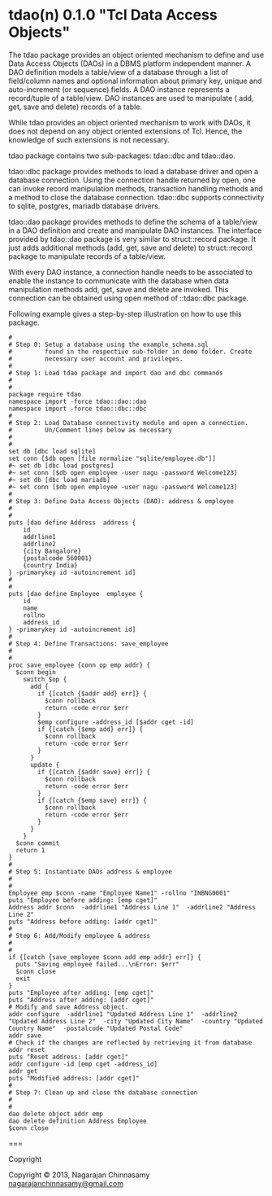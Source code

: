 tdao(n) 0.1.0 "Tcl Data Access Objects"
=======================================

The tdao package provides an object oriented mechanism to define and use Data Access Objects (DAOs) in a DBMS platform independent manner. A DAO definition models a table/view of a database through a list of field/column names and optional information about primary key, unique and auto-increment (or sequence) fields. A DAO instance represents a record/tuple of a table/view. DAO instances are used to manipulate ( add, get, save and delete) records of a table.

While tdao provides an object oriented mechanism to work with DAOs, it does not depend on any object oriented extensions of Tcl. Hence, the knowledge of such extensions is not necessary.

tdao package contains two sub-packages: tdao::dbc and tdao::dao.

tdao::dbc package provides methods to load a database driver and open a database connection. Using the connection handle returned by open, one can invoke record manipulation methods, transaction handling methods and a method to close the database connection. tdao::dbc supports connectivity to sqlite, postgres, mariadb database drivers.

tdao::dao package provides methods to define the schema of a table/view in a DAO definition and create and manipulate DAO instances. The interface provided by tdao::dao package is very similar to struct::record package. It just adds additional methods (add, get, save and delete) to struct::record package to manipulate records of a table/view.

With every DAO instance, a connection handle needs to be associated to enable the instance to communicate with the database when data manipulation methods add, get, save and delete are invoked. This connection can be obtained using open method of ::tdao::dbc package.

Following example gives a step-by-step illustration on how to use this package.

    #
    # Step 0: Setup a database using the example_schema.sql
    #         found in the respective sub-folder in demo folder. Create
    #         necessary user account and privileges.
    #
    # Step 1: Load tdao package and import dao and dbc commands
    #
    #
    package require tdao
    namespace import -force tdao::dao::dao
    namespace import -force tdao::dbc::dbc
    #
    # Step 2: Load Database connectivity module and open a connection.
    #         Un/Comment lines below as necessary
    #
    #
    set db [dbc load sqlite]
    set conn [$db open [file normalize "sqlite/employee.db"]]
    #~ set db [dbc load postgres]
    #~ set conn [$db open employee -user nagu -password Welcome123]
    #~ set db [dbc load mariadb]
    #~ set conn [$db open employee -user nagu -password Welcome123]
    #
    # Step 3: Define Data Access Objects (DAO): address & employee
    #
    #
    puts [dao define Address  address {
        id
        addrline1
        addrline2
        {city Bangalore}
        {postalcode 560001}
        {country India}
    } -primarykey id -autoincrement id]
    #
    #
    puts [dao define Employee  employee {
        id
        name
        rollno
        address_id
    } -primarykey id -autoincrement id]
    #
    # Step 4: Define Transactions: save_employee
    #
    #
    proc save_employee {conn op emp addr} {
      $conn begin
        switch $op {
          add {
            if {[catch {$addr add} err]} {
              $conn rollback
              return -code error $err
            }
            $emp configure -address_id [$addr cget -id]
            if {[catch {$emp add} err]} {
              $conn rollback
              return -code error $err
            }
          }
          update {
            if {[catch {$addr save} err]} {
              $conn rollback
              return -code error $err
            }
            if {[catch {$emp save} err]} {
              $conn rollback
              return -code error $err
            }          
          }
        }
      $conn commit
      return 1
    }
    #
    # Step 5: Instantiate DAOs address & employee
    #
    #
    Employee emp $conn -name "Employee Name1" -rollno "INBNG0001"
    puts "Employee before adding: [emp cget]"
    Address addr $conn  -addrline1 "Address Line 1"  -addrline2 "Address Line 2"
    puts "Address before adding: [addr cget]"
    #
    # Step 6: Add/Modify employee & address
    #
    #
    if {[catch {save_employee $conn add emp addr} err]} {
      puts "Saving employee failed...\nError: $err"
      $conn close
      exit
    }
    puts "Employee after adding: [emp cget]"
    puts "Address after adding: [addr cget]"
    # Modify and save Address object.
    addr configure  -addrline1 "Updated Address Line 1"  -addrline2 "Updated Address Line 2"  -city "Updated City Name"  -country "Updated Country Name"  -postalcode "Updated Postal Code"
    addr save
    # Check if the changes are reflected by retrieving it from database
    addr reset
    puts "Reset address: [addr cget]"
    addr configure -id [emp cget -address_id]
    addr get
    puts "Modified address: [addr cget]"
    #
    # Step 7: Clean up and close the database connection
    #
    #
    dao delete object addr emp
    dao delete definition Address Employee
    $conn close

===

Copyright

Copyright © 2013, Nagarajan Chinnasamy <nagarajanchinnasamy@gmail.com>
